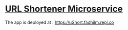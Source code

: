 # [URL Shortener Microservice](https://www.freecodecamp.org/learn/apis-and-microservices/apis-and-microservices-projects/url-shortener-microservice)
The app is deployed at : https://uShort.fadhilm.repl.co